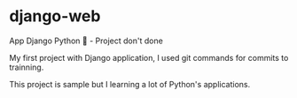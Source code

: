 # django-web


App Django Python 🐍   - Project don't done


My first project with Django application, I used git commands for commits to trainning. 

This project is sample but I learning a lot of Python's applications.
